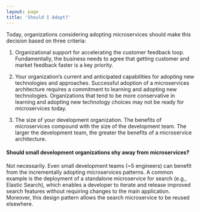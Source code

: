 ```yaml
---
layout: page
title: 'Should I Adopt?'
---
```

Today, organizations considering adopting microservices should make this decision based on three criteria:

1. Organizational support for accelerating the customer feedback loop. Fundamentally, the business needs to agree that getting customer and market feedback faster is a key priority. 

2. Your organization’s current and anticipated capabilities for adopting new technologies and approaches. Successful adoption of a microservices architecture requires a commitment to learning and adopting new technologies. Organizations that tend to be more conservative in learning and adopting new technology choices may not be ready for microservices today.

3. The size of your development organization. The benefits of microservices compound with the size of the development team. The larger the development team, the greater the benefits of a microservice architecture.

#### Should small development organizations shy away from microservices?

Not necessarily. Even small development teams (~5 engineers) can benefit from the incrementally adopting microservices patterns. A common example is the deployment of a standalone microservice for search (e.g., Elastic Search), which enables a developer to iterate and release improved search features without requiring changes to the main application. Moreover, this design pattern allows the search microservice to be reused elsewhere.
